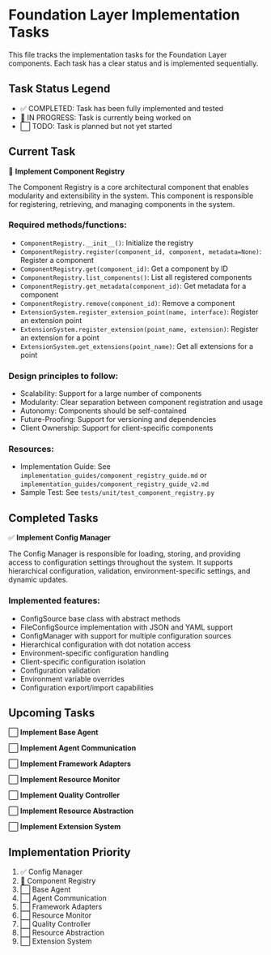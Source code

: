 # Foundation Layer Implementation Tasks

This file tracks the implementation tasks for the Foundation Layer components. Each task has a clear status and is implemented sequentially.

## Task Status Legend

- ✅ COMPLETED: Task has been fully implemented and tested
- 🔄 IN PROGRESS: Task is currently being worked on
- ⬜ TODO: Task is planned but not yet started

## Current Task

🔄 **Implement Component Registry**

The Component Registry is a core architectural component that enables modularity and extensibility in the system. This component is responsible for registering, retrieving, and managing components in the system.

### Required methods/functions:
- `ComponentRegistry.__init__()`: Initialize the registry
- `ComponentRegistry.register(component_id, component, metadata=None)`: Register a component
- `ComponentRegistry.get(component_id)`: Get a component by ID
- `ComponentRegistry.list_components()`: List all registered components
- `ComponentRegistry.get_metadata(component_id)`: Get metadata for a component
- `ComponentRegistry.remove(component_id)`: Remove a component
- `ExtensionSystem.register_extension_point(name, interface)`: Register an extension point
- `ExtensionSystem.register_extension(point_name, extension)`: Register an extension for a point
- `ExtensionSystem.get_extensions(point_name)`: Get all extensions for a point

### Design principles to follow:
- Scalability: Support for a large number of components
- Modularity: Clear separation between component registration and usage
- Autonomy: Components should be self-contained
- Future-Proofing: Support for versioning and dependencies
- Client Ownership: Support for client-specific components

### Resources:
- Implementation Guide: See `implementation_guides/component_registry_guide.md` or `implementation_guides/component_registry_guide_v2.md`
- Sample Test: See `tests/unit/test_component_registry.py`

## Completed Tasks

✅ **Implement Config Manager**

The Config Manager is responsible for loading, storing, and providing access to configuration settings throughout the system. It supports hierarchical configuration, validation, environment-specific settings, and dynamic updates.

### Implemented features:
- ConfigSource base class with abstract methods
- FileConfigSource implementation with JSON and YAML support
- ConfigManager with support for multiple configuration sources
- Hierarchical configuration with dot notation access
- Environment-specific configuration handling
- Client-specific configuration isolation
- Configuration validation
- Environment variable overrides
- Configuration export/import capabilities

## Upcoming Tasks

⬜ **Implement Base Agent**

⬜ **Implement Agent Communication**

⬜ **Implement Framework Adapters**

⬜ **Implement Resource Monitor**

⬜ **Implement Quality Controller**

⬜ **Implement Resource Abstraction**

⬜ **Implement Extension System**

## Implementation Priority

1. ✅ Config Manager
2. 🔄 Component Registry
3. ⬜ Base Agent
4. ⬜ Agent Communication
5. ⬜ Framework Adapters
6. ⬜ Resource Monitor
7. ⬜ Quality Controller
8. ⬜ Resource Abstraction
9. ⬜ Extension System
